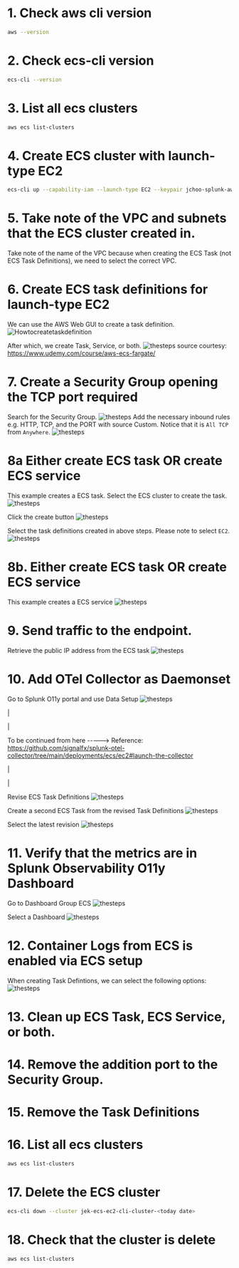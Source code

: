 

# 1. Check aws cli version
```bash
aws --version
```

# 2. Check ecs-cli version
```bash
ecs-cli --version
```

# 3. List all ecs clusters
```bash
aws ecs list-clusters
```

# 4. Create ECS cluster with launch-type EC2
```bash
ecs-cli up --capability-iam --launch-type EC2 --keypair jchoo-splunk-aws-key-pair --size 2 --instance-type t3.medium --cluster jek-ecs-ec2-cli-cluster-<today date>
```

# 5. Take note of the VPC and subnets that the ECS cluster created in.
Take note of the name of the VPC because when creating the ECS Task (not ECS Task Definitions), we need to select the correct VPC.

# 6. Create ECS task definitions for launch-type EC2
We can use the AWS Web GUI to create a task definition.
![Howtocreatetaskdefinition](how-to-create-task-definitions.png "How to create task definitions")

After which, we create Task, Service, or both.
![thesteps](the-steps-ecs.png "the steps ecs")
source courtesy: https://www.udemy.com/course/aws-ecs-fargate/

# 7. Create a Security Group opening the TCP port required
Search for the Security Group.
![thesteps](how-to-get-security-group.png "the steps ecs")
Add the necessary inbound rules e.g. HTTP, TCP, and the PORT with source Custom.
Notice that it is `All TCP` from `Anywhere`.
![thesteps](how-to-add-the-inbound-rule.png "the steps ecs")

# 8a Either create ECS task OR create ECS service
This example creates a ECS task.
Select the ECS cluster to create the task.
![thesteps](how-to-create-task.png "the steps ecs")

Click the create button
![thesteps](how-to-create-task-next.png "the steps ecs")

Select the task definitions created in above steps.
Please note to select `EC2`.
![thesteps](how-to-create-task-from-task-definition.png "the steps ecs")


# 8b. Either create ECS task OR create ECS service
This example creates a ECS service
![thesteps](how-to-create-ecs-service.png "the steps ecs")

# 9. Send traffic to the endpoint.
Retrieve the public IP address from the ECS task
![thesteps](how-to-get-the-public-ip.png "the steps ecs")

# 10. Add OTel Collector as Daemonset
Go to Splunk O11y portal and use Data Setup
![thesteps](how-to-use-data-setup.png "the steps ecs")





|


|


To be continued from here ----->
Reference: https://github.com/signalfx/splunk-otel-collector/tree/main/deployments/ecs/ec2#launch-the-collector

|

|


Revise ECS Task Definitions
![thesteps](how-to-create-revision.png "the steps ecs")

Create a second ECS Task from the revised Task Definitions
![thesteps](how-to-create-task-after-revision.png "the steps ecs")

Select the latest revision
![thesteps](how-to-create-task-after-revision-next.png "the steps ecs")

# 11. Verify that the metrics are in Splunk Observability O11y Dashboard

Go to Dashboard Group ECS
![thesteps](how-to-verify-dashboard.png "the steps ecs")

Select a Dashboard
![thesteps](how-to-verify.png "the steps ecs")

# 12. Container Logs from ECS is enabled via ECS setup
When creating Task Defintions, we can select the following options:
![thesteps](how-to-send-logs.png "the steps ecs")

# 13. Clean up ECS Task, ECS Service, or both.

# 14. Remove the addition port to the Security Group.

# 15. Remove the Task Definitions

# 16. List all ecs clusters
```bash
aws ecs list-clusters
```

# 17. Delete the ECS cluster
```bash
ecs-cli down --cluster jek-ecs-ec2-cli-cluster-<today date>
```

# 18.  Check that the cluster is delete
```bash
aws ecs list-clusters
```
